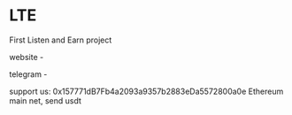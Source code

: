 # LTE
First Listen and Earn project

website - 

telegram -

support us:
  0x157771dB7Fb4a2093a9357b2883eDa5572800a0e
  Ethereum main net, send usdt
  
